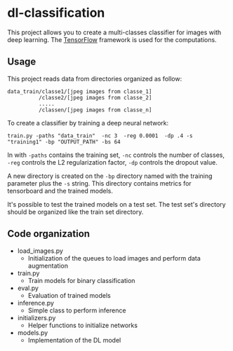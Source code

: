 # dl-classification
This project allows you to create a multi-classes classifier for images with deep learning. The  [TensorFlow](http://www.tensorflow.org/) framework is used for the computations.
 

## Usage
This project reads data from directories organized as follow:


```
data_train/classe1/[jpeg images from classe_1]
          /classe2/[jpeg images from classe_2]
          .....
          /classen/[jpeg images from classe_n]
```


To create a classifier by training a deep neural network:

`train.py -paths "data_train"  -nc 3  -reg 0.0001  -dp .4 -s "training1" -bp "OUTPUT_PATH" -bs 64` 

In with `-paths` contains the training set, `-nc` controls the number of classes, `-reg` controls the L2 regularization factor, `-dp` controls the dropout value. 

A new directory is created on the `-bp` directory named with the training parameter plus the `-s` string. This directory contains metrics for tensorboard and the trained models.

It's possible to test the trained models on a test set. The test set's directory should be organized like the train set directory.






## Code organization

* load_images.py
    * Initialization of the queues to load images and perform data augmentation
* train.py
    * Train models for binary classification
* eval.py
    * Evaluation of trained models
* inference.py
    * Simple class to perform inference
* initializers.py
    * Helper functions to initialize networks
* models.py
    * Implementation of the DL model



